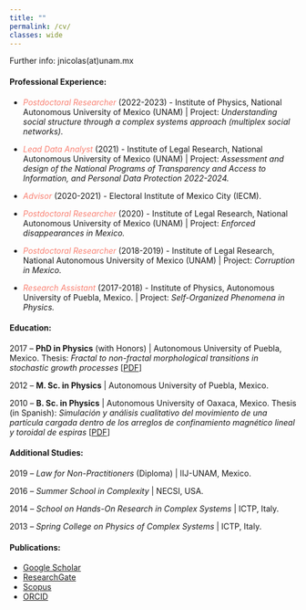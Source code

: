 ```yaml
---
title: ""
permalink: /cv/
classes: wide
---
```


Further info: jnicolas(at)unam.mx

#### Professional Experience: 

* <span style="color:Salmon">_Postdoctoral Researcher_</span> (2022-2023) - Institute of Physics, National Autonomous University of Mexico (UNAM) \| Project: _Understanding social structure through a complex systems approach (multiplex social networks)._

* <span style="color:Salmon">_Lead Data Analyst_</span> (2021) - Institute of Legal Research, National Autonomous University of Mexico (UNAM) \| Project: _Assessment and design of the National Programs of Transparency and Access to Information, and Personal Data Protection 2022-2024._

* <span style="color:Salmon">_Advisor_</span> (2020-2021) - Electoral Institute of Mexico City (IECM).

* <span style="color:Salmon">_Postdoctoral Researcher_</span> (2020) - Institute of Legal Research, National Autonomous University of Mexico (UNAM) \| Project: _Enforced disappearances in Mexico._

* <span style="color:Salmon">_Postdoctoral Researcher_</span> (2018-2019) - Institute of Legal Research, National Autonomous University of Mexico (UNAM) \| Project: _Corruption in Mexico._

* <span style="color:Salmon">_Research Assistant_</span> (2017-2018) - Institute of Physics, Autonomous University of Puebla, Mexico. \| Project: _Self-Organized Phenomena in Physics._

#### Education:

2017 – **PhD in Physics** (with Honors) \| Autonomous University of Puebla, Mexico. Thesis: _Fractal to non-fractal morphological transitions in stochastic growth processes_ \[[PDF](https://github.com/jrncarlock/jrncarlock.github.io/blob/master/assets/docs/tesis-doc-2017.pdf)\]

2012 – **M. Sc. in Physics** \| Autonomous University of Puebla, Mexico.

2010 – **B. Sc. in Physics** \| Autonomous University of Oaxaca, Mexico. Thesis (in Spanish): _Simulación y análisis cualitativo del movimiento de una partícula cargada dentro de los arreglos de confinamiento magnético lineal y toroidal de espiras_ \[[PDF](https://github.com/jrncarlock/jrncarlock.github.io/blob/master/assets/docs/tesis-lic-2010.pdf)\]

#### Additional Studies:

2019 – *Law for Non-Practitioners* (Diploma) \| IIJ-UNAM, Mexico.

2016 – *Summer School in Complexity* \| NECSI, USA.

2014 – *School on Hands-On Research in Complex Systems* \| ICTP, Italy.

2013 – *Spring College on Physics of Complex Systems* \| ICTP, Italy.

#### Publications:

* [Google Scholar](https://scholar.google.com/citations?user=Tpqh9iwAAAAJ&hl=en)
* [ResearchGate](https://www.researchgate.net/profile/J_Nicolas-Carlock)
* [Scopus](https://www.scopus.com/authid/detail.uri?authorId=57074110400)
* [ORCID](http://orcid.org/0000-0003-4065-372X)
